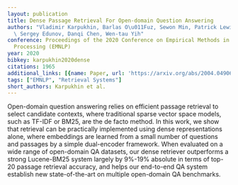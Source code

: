 ```yaml
---
layout: publication
title: Dense Passage Retrieval For Open-domain Question Answering
authors: "Vladimir Karpukhin, Barlas O\u011Fuz, Sewon Min, Patrick Lewis, Ledell Wu,\
  \ Sergey Edunov, Danqi Chen, Wen-tau Yih"
conference: Proceedings of the 2020 Conference on Empirical Methods in Natural Language
  Processing (EMNLP)
year: 2020
bibkey: karpukhin2020dense
citations: 1965
additional_links: [{name: Paper, url: 'https://arxiv.org/abs/2004.04906'}]
tags: ["EMNLP", "Retrieval Systems"]
short_authors: Karpukhin et al.
---
```

Open-domain question answering relies on efficient passage retrieval to
select candidate contexts, where traditional sparse vector space models, such
as TF-IDF or BM25, are the de facto method. In this work, we show that
retrieval can be practically implemented using dense representations alone,
where embeddings are learned from a small number of questions and passages by a
simple dual-encoder framework. When evaluated on a wide range of open-domain QA
datasets, our dense retriever outperforms a strong Lucene-BM25 system largely
by 9%-19% absolute in terms of top-20 passage retrieval accuracy, and helps our
end-to-end QA system establish new state-of-the-art on multiple open-domain QA
benchmarks.